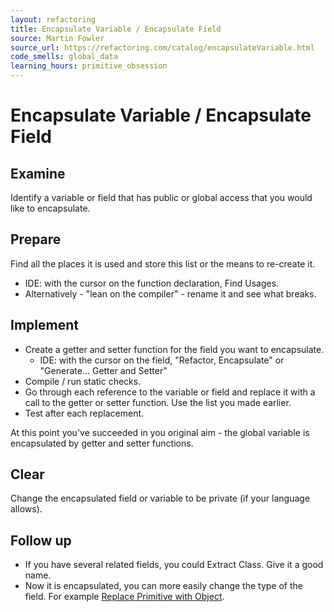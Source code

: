 ```yaml
---
layout: refactoring
title: Encapsulate Variable / Encapsulate Field
source: Martin Fowler
source_url: https://refactoring.com/catalog/encapsulateVariable.html
code_smells: global_data
learning_hours: primitive_obsession
---
```


# Encapsulate Variable / Encapsulate Field

## Examine
Identify a variable or field that has public or global access that you would like to encapsulate.

## Prepare
Find all the places it is used and store this list or the means to re-create it. 

* IDE: with the cursor on the function declaration, Find Usages.
* Alternatively - "lean on the compiler" - rename it and see what breaks.

## Implement
* Create a getter and setter function for the field you want to encapsulate. 
  * IDE: with the cursor on the field, "Refactor, Encapsulate" or "Generate... Getter and Setter"
* Compile / run static checks.
* Go through each reference to the variable or field and replace it with a call to the getter or setter function. Use the list you made earlier.
* Test after each replacement.

At this point you've succeeded in you original aim - the global variable is encapsulated by getter and setter functions.

## Clear

Change the encapsulated field or variable to be private (if your language allows).

## Follow up

* If you have several related fields, you could Extract Class. Give it a good name.
* Now it is encapsulated, you can more easily change the type of the field. For example [Replace Primitive with Object](replace_primitive_with_object.html).
